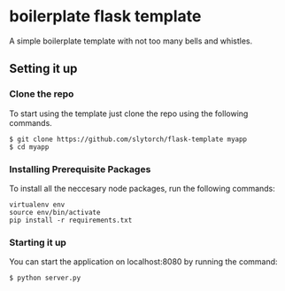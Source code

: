 # boilerplate flask template
A simple boilerplate template with not too many bells and whistles. 
## Setting it up
### Clone the repo
To start using the template just clone the repo using the following commands.
```
$ git clone https://github.com/slytorch/flask-template myapp	
$ cd myapp
```
### Installing Prerequisite Packages
To install all the neccesary node packages, run the following commands:
```
virtualenv env
source env/bin/activate
pip install -r requirements.txt
```

### Starting it up
You can start the application on localhost:8080 by running the command:
```
$ python server.py
```

